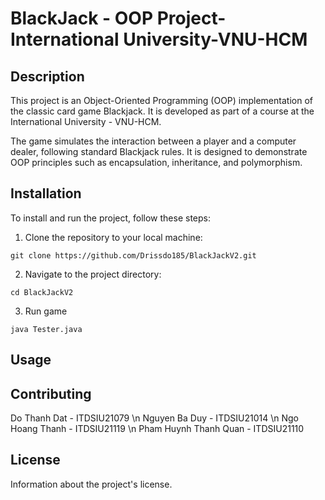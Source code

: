 # BlackJack - OOP Project-International University-VNU-HCM

## Description
This project is an Object-Oriented Programming (OOP) implementation of the classic card game Blackjack. It is developed as part of a course at the International University - VNU-HCM.

The game simulates the interaction between a player and a computer dealer, following standard Blackjack rules. It is designed to demonstrate OOP principles such as encapsulation, inheritance, and polymorphism.

## Installation

To install and run the project, follow these steps:

1. Clone the repository to your local machine:
```shell
git clone https://github.com/Drissdo185/BlackJackV2.git
```
2. Navigate to the project directory:
```shell
cd BlackJackV2
```
3. Run game
```shell
java Tester.java
```

## Usage



## Contributing
Do Thanh Dat - ITDSIU21079 \n
Nguyen Ba Duy - ITDSIU21014 \n
Ngo Hoang Thanh - ITDSIU21119 \n
Pham Huynh Thanh Quan - ITDSIU21110

## License

Information about the project's license.


